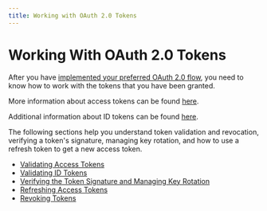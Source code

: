 ```yaml
---
title: Working with OAuth 2.0 Tokens
---
```


# Working With OAuth 2.0 Tokens

After you have [implemented your preferred OAuth 2.0 flow](/authentication-guide/implementing-authentication/), you need to know how to work with the tokens that you have been granted.

More information about access tokens can be found [here](/docs/reference/api/oidc/#access-token).

Additional information about ID tokens can be found [here](/docs/reference/api/oidc/#id-token).

The following sections help you understand token validation and revocation, verifying a token's signature, managing key rotation, and how to use a refresh token to get a new access token.

- [Validating Access Tokens](/authentication-guide/tokens/validating-access-tokens/)
- [Validating ID Tokens](/authentication-guide/tokens/validating-id-tokens/)
- [Verifying the Token Signature and Managing Key Rotation](/authentication-guide/tokens/verifying-token-signature/)
- [Refreshing Access Tokens](/authentication-guide/tokens/refreshing-tokens/)
- [Revoking Tokens](/authentication-guide/tokens/revoking-tokens/)

